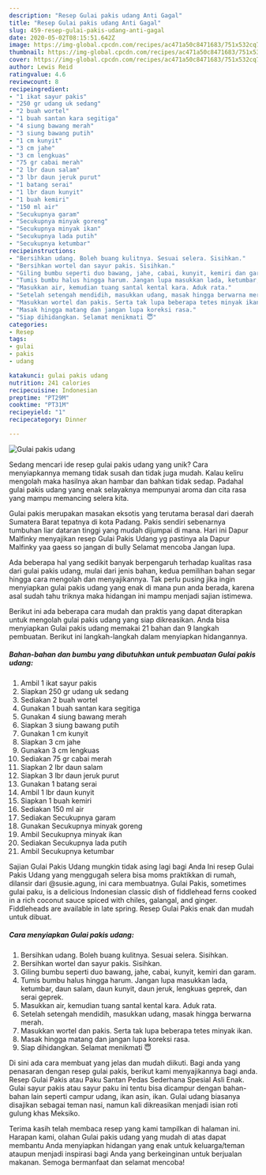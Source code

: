 ```yaml
---
description: "Resep Gulai pakis udang Anti Gagal"
title: "Resep Gulai pakis udang Anti Gagal"
slug: 459-resep-gulai-pakis-udang-anti-gagal
date: 2020-05-02T08:15:51.642Z
image: https://img-global.cpcdn.com/recipes/ac471a50c8471683/751x532cq70/gulai-pakis-udang-foto-resep-utama.jpg
thumbnail: https://img-global.cpcdn.com/recipes/ac471a50c8471683/751x532cq70/gulai-pakis-udang-foto-resep-utama.jpg
cover: https://img-global.cpcdn.com/recipes/ac471a50c8471683/751x532cq70/gulai-pakis-udang-foto-resep-utama.jpg
author: Lewis Reid
ratingvalue: 4.6
reviewcount: 8
recipeingredient:
- "1 ikat sayur pakis"
- "250 gr udang uk sedang"
- "2 buah wortel"
- "1 buah santan kara segitiga"
- "4 siung bawang merah"
- "3 siung bawang putih"
- "1 cm kunyit"
- "3 cm jahe"
- "3 cm lengkuas"
- "75 gr cabai merah"
- "2 lbr daun salam"
- "3 lbr daun jeruk purut"
- "1 batang serai"
- "1 lbr daun kunyit"
- "1 buah kemiri"
- "150 ml air"
- "Secukupnya garam"
- "Secukupnya minyak goreng"
- "Secukupnya minyak ikan"
- "Secukupnya lada putih"
- "Secukupnya ketumbar"
recipeinstructions:
- "Bersihkan udang. Boleh buang kulitnya. Sesuai selera. Sisihkan."
- "Bersihkan wortel dan sayur pakis. Sisihkan."
- "Giling bumbu seperti duo bawang, jahe, cabai, kunyit, kemiri dan garam."
- "Tumis bumbu halus hingga harum. Jangan lupa masukkan lada, ketumbar, daun salam, daun kunyit, daun jeruk, lengkuas geprek, dan serai geprek."
- "Masukkan air, kemudian tuang santal kental kara. Aduk rata."
- "Setelah setengah mendidih, masukkan udang, masak hingga berwarna merah."
- "Masukkan wortel dan pakis. Serta tak lupa beberapa tetes minyak ikan."
- "Masak hingga matang dan jangan lupa koreksi rasa."
- "Siap dihidangkan. Selamat menikmati 😇"
categories:
- Resep
tags:
- gulai
- pakis
- udang

katakunci: gulai pakis udang 
nutrition: 241 calories
recipecuisine: Indonesian
preptime: "PT29M"
cooktime: "PT31M"
recipeyield: "1"
recipecategory: Dinner

---
```



![Gulai pakis udang](https://img-global.cpcdn.com/recipes/ac471a50c8471683/751x532cq70/gulai-pakis-udang-foto-resep-utama.jpg)

Sedang mencari ide resep gulai pakis udang yang unik? Cara menyiapkannya memang tidak susah dan tidak juga mudah. Kalau keliru mengolah maka hasilnya akan hambar dan bahkan tidak sedap. Padahal gulai pakis udang yang enak selayaknya mempunyai aroma dan cita rasa yang mampu memancing selera kita.

Gulai pakis merupakan masakan eksotis yang terutama berasal dari daerah Sumatera Barat tepatnya di kota Padang. Pakis sendiri sebenarnya tumbuhan liar dataran tinggi yang mudah dijumpai di mana. Hari ini Dapur Malfinky menyajikan resep Gulai Pakis Udang yg pastinya ala Dapur Malfinky yaa gaess so jangan di bully Selamat mencoba Jangan lupa.

Ada beberapa hal yang sedikit banyak berpengaruh terhadap kualitas rasa dari gulai pakis udang, mulai dari jenis bahan, kedua pemilihan bahan segar hingga cara mengolah dan menyajikannya. Tak perlu pusing jika ingin menyiapkan gulai pakis udang yang enak di mana pun anda berada, karena asal sudah tahu triknya maka hidangan ini mampu menjadi sajian istimewa.


Berikut ini ada beberapa cara mudah dan praktis yang dapat diterapkan untuk mengolah gulai pakis udang yang siap dikreasikan. Anda bisa menyiapkan Gulai pakis udang memakai 21 bahan dan 9 langkah pembuatan. Berikut ini langkah-langkah dalam menyiapkan hidangannya.

<!--inarticleads1-->

##### Bahan-bahan dan bumbu yang dibutuhkan untuk pembuatan Gulai pakis udang:

1. Ambil 1 ikat sayur pakis
1. Siapkan 250 gr udang uk sedang
1. Sediakan 2 buah wortel
1. Gunakan 1 buah santan kara segitiga
1. Gunakan 4 siung bawang merah
1. Siapkan 3 siung bawang putih
1. Gunakan 1 cm kunyit
1. Siapkan 3 cm jahe
1. Gunakan 3 cm lengkuas
1. Sediakan 75 gr cabai merah
1. Siapkan 2 lbr daun salam
1. Siapkan 3 lbr daun jeruk purut
1. Gunakan 1 batang serai
1. Ambil 1 lbr daun kunyit
1. Siapkan 1 buah kemiri
1. Sediakan 150 ml air
1. Sediakan Secukupnya garam
1. Gunakan Secukupnya minyak goreng
1. Ambil Secukupnya minyak ikan
1. Sediakan Secukupnya lada putih
1. Ambil Secukupnya ketumbar


Sajian Gulai Pakis Udang mungkin tidak asing lagi bagi Anda Ini resep Gulai Pakis Udang yang menggugah selera bisa moms praktikkan di rumah, dilansir dari @susie.agung, ini cara membuatnya. Gulai Pakis, sometimes gulai paku, is a delicious Indonesian classic dish of fiddlehead ferns cooked in a rich coconut sauce spiced with chiles, galangal, and ginger. Fiddleheads are available in late spring. Resep Gulai Pakis enak dan mudah untuk dibuat. 

<!--inarticleads2-->

##### Cara menyiapkan Gulai pakis udang:

1. Bersihkan udang. Boleh buang kulitnya. Sesuai selera. Sisihkan.
1. Bersihkan wortel dan sayur pakis. Sisihkan.
1. Giling bumbu seperti duo bawang, jahe, cabai, kunyit, kemiri dan garam.
1. Tumis bumbu halus hingga harum. Jangan lupa masukkan lada, ketumbar, daun salam, daun kunyit, daun jeruk, lengkuas geprek, dan serai geprek.
1. Masukkan air, kemudian tuang santal kental kara. Aduk rata.
1. Setelah setengah mendidih, masukkan udang, masak hingga berwarna merah.
1. Masukkan wortel dan pakis. Serta tak lupa beberapa tetes minyak ikan.
1. Masak hingga matang dan jangan lupa koreksi rasa.
1. Siap dihidangkan. Selamat menikmati 😇


Di sini ada cara membuat yang jelas dan mudah diikuti. Bagi anda yang penasaran dengan resep gulai pakis, berikut kami menyajikannya bagi anda. Resep Gulai Pakis atau Paku Santan Pedas Sederhana Spesial Asli Enak. Gulai sayur pakis atau sayur paku ini tentu bisa dicampur dengan bahan-bahan lain seperti campur udang, ikan asin, ikan. Gulai udang biasanya disajikan sebagai teman nasi, namun kali dikreasikan menjadi isian roti gulung khas Meksiko. 

Terima kasih telah membaca resep yang kami tampilkan di halaman ini. Harapan kami, olahan Gulai pakis udang yang mudah di atas dapat membantu Anda menyiapkan hidangan yang enak untuk keluarga/teman ataupun menjadi inspirasi bagi Anda yang berkeinginan untuk berjualan makanan. Semoga bermanfaat dan selamat mencoba!

